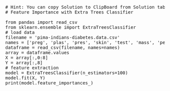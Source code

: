 <pre class="file" data-target="clipboard">
# Hint: You can copy Solution to ClipBoard from Solution tab in Step 4
# Feature Importance with Extra Trees Classifier

from pandas import read_csv
from sklearn.ensemble import ExtraTreesClassifier
# load data
filename = 'pima-indians-diabetes.data.csv'
names = ['preg', 'plas', 'pres', 'skin', 'test', 'mass', 'pedi', 'age', 'class']
dataframe = read_csv(filename, names=names)
array = dataframe.values
X = array[:,0:8]
Y = array[:,8]
# feature extraction
model = ExtraTreesClassifier(n_estimators=100)
model.fit(X, Y)
print(model.feature_importances_)

</pre>
